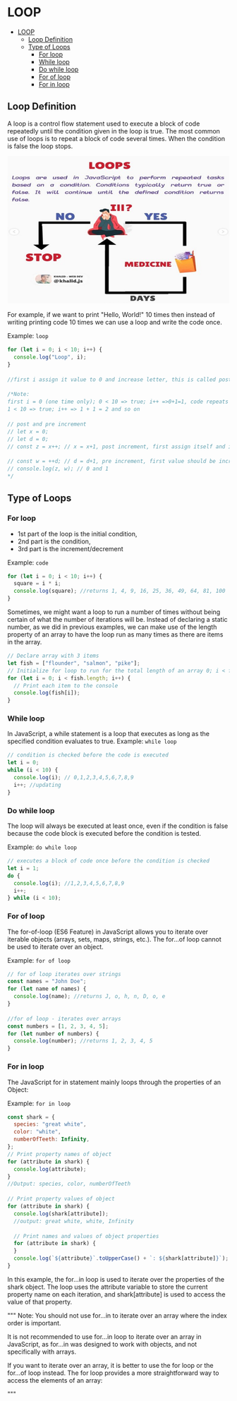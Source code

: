 # LOOP

- [LOOP](#loop)
  - [Loop Definition](#loop-definition)
  - [Type of Loops](#type-of-loops)
    - [For loop](#for-loop)
    - [While loop](#while-loop)
    - [Do while loop](#do-while-loop)
    - [For of loop](#for-of-loop)
    - [For in loop](#for-in-loop)

## Loop Definition

A loop is a control flow statement used to execute a block of code repeatedly until the condition given in the loop is true. The most common use of loops is to repeat a block of code several times. When the condition is false the loop stops.

![Alt text](loop.jpg)

For example, if we want to print "Hello, World!" 10 times then instead of writing printing code 10 times we can use a loop and write the code once.

Example: `loop`

```js
for (let i = 0; i < 10; i++) {
  console.log("Loop", i);
}

//first i assign it value to 0 and increase letter, this is called post increment

/*Note:
first i = 0 (one time only); 0 < 10 => true; i++ =>0+1=1, code repeats untill the condition is true,
1 < 10 => true; i++ => 1 + 1 = 2 and so on

// post and pre increment
// let x = 0;
// let d = 0;
// const z = x++; // x = x+1, post increment, first assign itself and increase later

// const w = ++d; // d = d+1, pre increment, first value should be increased
// console.log(z, w); // 0 and 1
*/
```

## Type of Loops

### For loop

- 1st part of the loop is the initial condition,
- 2nd part is the condition,
- 3rd part is the increment/decrement

Example: `code`

```js
for (let i = 0; i < 10; i++) {
  square = i * i;
  console.log(square); //returns 1, 4, 9, 16, 25, 36, 49, 64, 81, 100
}
```

Sometimes, we might want a loop to run a number of times without being certain of what the number of iterations will be. Instead of declaring a static number, as we did in previous examples, we can make use of the length property of an array to have the loop run as many times as there are items in the array.

```js
// Declare array with 3 items
let fish = ["flounder", "salmon", "pike"];
// Initialize for loop to run for the total length of an array 0; i < fish.length; i++) {
for (let i = 0; i < fish.length; i++) {
  // Print each item to the console
  console.log(fish[i]);
}
```

### While loop

In JavaScript, a while statement is a loop that executes as long as the specified condition evaluates to true.
Example: `while loop`

```js
// condition is checked before the code is executed
let i = 0;
while (i < 10) {
  console.log(i); // 0,1,2,3,4,5,6,7,8,9
  i++; //updating
}
```

### Do while loop

The loop will always be executed at least once, even if the condition is false because the code block is executed before the condition is tested.

Example: `do while loop`

```js
// executes a block of code once before the condition is checked
let i = 1;
do {
  console.log(i); //1,2,3,4,5,6,7,8,9
  i++;
} while (i < 10);
```

### For of loop

The for-of-loop (ES6 Feature) in JavaScript allows you to iterate over iterable objects (arrays, sets, maps, strings, etc.). The for...of loop cannot be used to iterate over an object.

Example: `for of loop`

```js
// for of loop iterates over strings
const names = "John Doe";
for (let name of names) {
  console.log(name); //returns J, o, h, n, D, o, e
}

//for of loop - iterates over arrays
const numbers = [1, 2, 3, 4, 5];
for (let number of numbers) {
  console.log(number); //returns 1, 2, 3, 4, 5
}
```

### For in loop

The JavaScript for in statement mainly loops through the properties of an Object:

Example: `for in loop`

```js
const shark = {
  species: "great white",
  color: "white",
  numberOfTeeth: Infinity,
};
// Print property names of object
for (attribute in shark) {
  console.log(attribute);
}
//Output: species, color, numberOfTeeth

// Print property values of object
for (attribute in shark) {
  console.log(shark[attribute]);
  //output: great white, white, Infinity

  // Print names and values of object properties
  for (attribute in shark) {
  }
  console.log(`${attribute}`.toUpperCase() + `: ${shark[attribute]}`);
}
```

In this example, the for...in loop is used to iterate over the properties of the shark object. The loop uses the attribute variable to store the current property name on each iteration, and shark[attribute] is used to access the value of that property.

"""
Note: You should not use for...in to iterate over an array where the index order is important.

It is not recommended to use for...in loop to iterate over an array in JavaScript, as for...in was designed to work with objects, and not specifically with arrays.

If you want to iterate over an array, it is better to use the for loop or the for...of loop instead. The for loop provides a more straightforward way to access the elements of an array:

"""
